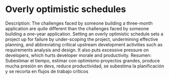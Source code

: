 # Overly optimistic schedules

Description: The challenges faced by someone building a three-month application are quite different than the challenges faced by someone building a one-year application. Setting an overly optimistic schedule sets a project up for failure by under-scoping the project, undermining effective planning, and abbreviating critical upstream development activities such as requirements analysis and design. It also puts excessive pressure on developers, which hurts developer morale and productivity.
Resumen: Subestimar el tiempo, estimar con optimismo proyectos grandes, produce mucha presión en devs, reduce productividad, se subestima la planificación y se recorta en flujos de trabajo críticos
